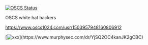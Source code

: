 [![OSCS Status](https://www.oscs1024.com/platform/badge//liqi0128/frame-admin.git.svg?size=small)](https://www.murphysec.com/dr/nxyxxcXdzFVCKHgqOK)

OSCS white hat hackers

https://www.oscs1024.com/usr/1503957948160806912


[![xxx]([https://www.oscs1024.com/platform/badge/ViewUIPlus-master.svg?size=small](https://new.murphysec.com/platform3/v3/badge/1601116662359863296.svg))](https://www.murphysec.com/dr/YjSQ2OC4kanJK2gCBC)
